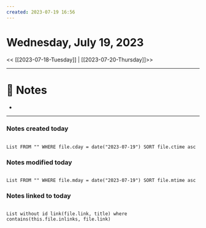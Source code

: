 ```yaml
---
created: 2023-07-19 16:56
---
```


# Wednesday, July 19, 2023

<< [[2023-07-18-Tuesday]] | [[2023-07-20-Thursday]]>>

---

# 📝 Notes
- 

---

### Notes created today

```dataview

List FROM "" WHERE file.cday = date("2023-07-19") SORT file.ctime asc

```

### Notes modified today

```dataview

List FROM "" WHERE file.mday = date("2023-07-19") SORT file.mtime asc

```

### Notes linked to today

```dataview 

List without id link(file.link, title) where contains(this.file.inlinks, file.link)

```